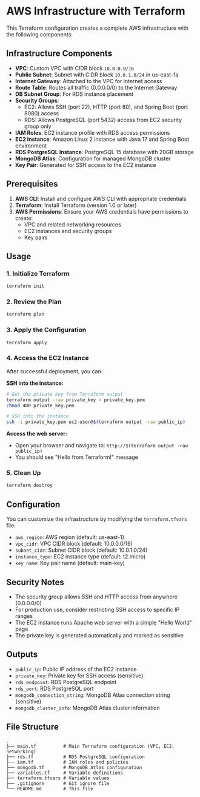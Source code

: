 # AWS Infrastructure with Terraform

This Terraform configuration creates a complete AWS infrastructure with the following components:

## Infrastructure Components

- **VPC**: Custom VPC with CIDR block `10.0.0.0/16`
- **Public Subnet**: Subnet with CIDR block `10.0.1.0/24` in us-east-1a
- **Internet Gateway**: Attached to the VPC for internet access
- **Route Table**: Routes all traffic (0.0.0.0/0) to the Internet Gateway
- **DB Subnet Group**: For RDS instance placement
- **Security Groups**: 
  - EC2: Allows SSH (port 22), HTTP (port 80), and Spring Boot (port 8080) access
  - RDS: Allows PostgreSQL (port 5432) access from EC2 security group only
- **IAM Roles**: EC2 instance profile with RDS access permissions
- **EC2 Instance**: Amazon Linux 2 instance with Java 17 and Spring Boot environment
- **RDS PostgreSQL Instance**: PostgreSQL 15 database with 20GB storage
- **MongoDB Atlas**: Configuration for managed MongoDB cluster
- **Key Pair**: Generated for SSH access to the EC2 instance

## Prerequisites

1. **AWS CLI**: Install and configure AWS CLI with appropriate credentials
2. **Terraform**: Install Terraform (version 1.0 or later)
3. **AWS Permissions**: Ensure your AWS credentials have permissions to create:
   - VPC and related networking resources
   - EC2 instances and security groups
   - Key pairs

## Usage

### 1. Initialize Terraform
```bash
terraform init
```

### 2. Review the Plan
```bash
terraform plan
```

### 3. Apply the Configuration
```bash
terraform apply
```

### 4. Access the EC2 Instance

After successful deployment, you can:

**SSH into the instance:**
```bash
# Get the private key from Terraform output
terraform output -raw private_key > private_key.pem
chmod 400 private_key.pem

# SSH into the instance
ssh -i private_key.pem ec2-user@$(terraform output -raw public_ip)
```

**Access the web server:**
- Open your browser and navigate to: `http://$(terraform output -raw public_ip)`
- You should see "Hello from Terraform!" message

### 5. Clean Up
```bash
terraform destroy
```

## Configuration

You can customize the infrastructure by modifying the `terraform.tfvars` file:

- `aws_region`: AWS region (default: us-east-1)
- `vpc_cidr`: VPC CIDR block (default: 10.0.0.0/16)
- `subnet_cidr`: Subnet CIDR block (default: 10.0.1.0/24)
- `instance_type`: EC2 instance type (default: t2.micro)
- `key_name`: Key pair name (default: main-key)

## Security Notes

- The security group allows SSH and HTTP access from anywhere (0.0.0.0/0)
- For production use, consider restricting SSH access to specific IP ranges
- The EC2 instance runs Apache web server with a simple "Hello World" page
- The private key is generated automatically and marked as sensitive

## Outputs

- `public_ip`: Public IP address of the EC2 instance
- `private_key`: Private key for SSH access (sensitive)
- `rds_endpoint`: RDS PostgreSQL endpoint
- `rds_port`: RDS PostgreSQL port
- `mongodb_connection_string`: MongoDB Atlas connection string (sensitive)
- `mongodb_cluster_info`: MongoDB Atlas cluster information

## File Structure

```
.
├── main.tf          # Main Terraform configuration (VPC, EC2, networking)
├── rds.tf           # RDS PostgreSQL configuration
├── iam.tf           # IAM roles and policies
├── mongodb.tf       # MongoDB Atlas configuration
├── variables.tf     # Variable definitions
├── terraform.tfvars # Variable values
├── .gitignore       # Git ignore file
└── README.md        # This file
``` 